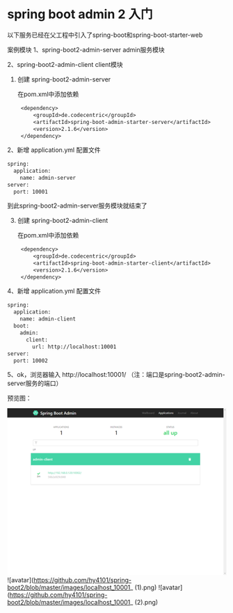 # spring boot admin 2 入门

以下服务已经在父工程中引入了spring-boot和spring-boot-starter-web

案例模块
1、spring-boot2-admin-server admin服务模块

2、spring-boot2-admin-client client模块

1. 创建 spring-boot2-admin-server 

    在pom.xml中添加依赖

        <dependency>
            <groupId>de.codecentric</groupId>
            <artifactId>spring-boot-admin-starter-server</artifactId>
            <version>2.1.6</version>
        </dependency>
        
2、新增 application.yml 配置文件

    spring:
      application:
        name: admin-server
    server:
      port: 10001

到此spring-boot2-admin-server服务模块就结束了

3. 创建 spring-boot2-admin-client

    在pom.xml中添加依赖
    
        <dependency>
            <groupId>de.codecentric</groupId>
            <artifactId>spring-boot-admin-starter-client</artifactId>
            <version>2.1.6</version>
        </dependency>

4、新增 application.yml 配置文件

    spring:
      application:
        name: admin-client
      boot:
        admin:
          client:
            url: http://localhost:10001
    server:
      port: 10002
      
5、ok，浏览器输入 http://localhost:10001/ （注：端口是spring-boot2-admin-server服务的端口）

预览图：

![avatar](https://github.com/hy4101/spring-boot2/blob/master/images/localhost_10001_.png)
![avatar](https://github.com/hy4101/spring-boot2/blob/master/images/localhost_10001_ (1).png)
![avatar](https://github.com/hy4101/spring-boot2/blob/master/images/localhost_10001_ (2).png)
